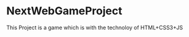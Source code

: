 NextWebGameProject
==================

This Project is a game which is with the technoloy of HTML+CSS3+JS
